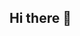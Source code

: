 ## Hi there 👋

<!--
**itay2411/itay2411** is a ✨ _special_ ✨ repository because its `README.md` (this file) appears on your GitHub profile.
Welcome to my GitHub profile!  

## 🎓 Certificates
- [CS50’s Introduction to Programming with Python](https://certificates.cs50.io/000a2fbe-dd7c-4e87-bc2d-4ed49914afb7.pdf?size=letter)
